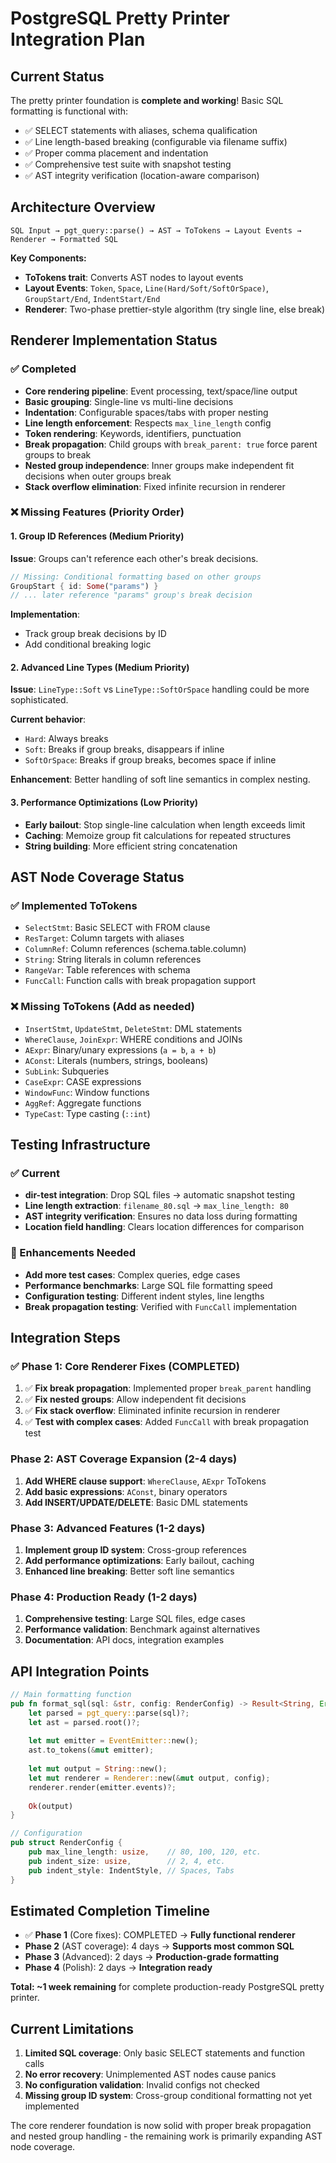 # PostgreSQL Pretty Printer Integration Plan

## Current Status

The pretty printer foundation is **complete and working**! Basic SQL formatting is functional with:
- ✅ SELECT statements with aliases, schema qualification
- ✅ Line length-based breaking (configurable via filename suffix)
- ✅ Proper comma placement and indentation
- ✅ Comprehensive test suite with snapshot testing
- ✅ AST integrity verification (location-aware comparison)

## Architecture Overview

```
SQL Input → pgt_query::parse() → AST → ToTokens → Layout Events → Renderer → Formatted SQL
```

**Key Components:**
- **ToTokens trait**: Converts AST nodes to layout events
- **Layout Events**: `Token`, `Space`, `Line(Hard/Soft/SoftOrSpace)`, `GroupStart/End`, `IndentStart/End`
- **Renderer**: Two-phase prettier-style algorithm (try single line, else break)

## Renderer Implementation Status

### ✅ Completed
- **Core rendering pipeline**: Event processing, text/space/line output
- **Basic grouping**: Single-line vs multi-line decisions
- **Indentation**: Configurable spaces/tabs with proper nesting
- **Line length enforcement**: Respects `max_line_length` config
- **Token rendering**: Keywords, identifiers, punctuation
- **Break propagation**: Child groups with `break_parent: true` force parent groups to break
- **Nested group independence**: Inner groups make independent fit decisions when outer groups break
- **Stack overflow elimination**: Fixed infinite recursion in renderer

### ❌ Missing Features (Priority Order)

#### 1. **Group ID References** (Medium Priority)
**Issue**: Groups can't reference each other's break decisions.

```rust
// Missing: Conditional formatting based on other groups
GroupStart { id: Some("params") }
// ... later reference "params" group's break decision
```

**Implementation**:
- Track group break decisions by ID
- Add conditional breaking logic

#### 2. **Advanced Line Types** (Medium Priority)
**Issue**: `LineType::Soft` vs `LineType::SoftOrSpace` handling could be more sophisticated.

**Current behavior**:
- `Hard`: Always breaks
- `Soft`: Breaks if group breaks, disappears if inline
- `SoftOrSpace`: Breaks if group breaks, becomes space if inline

**Enhancement**: Better handling of soft line semantics in complex nesting.

#### 3. **Performance Optimizations** (Low Priority)
- **Early bailout**: Stop single-line calculation when length exceeds limit
- **Caching**: Memoize group fit calculations for repeated structures
- **String building**: More efficient string concatenation

## AST Node Coverage Status

### ✅ Implemented ToTokens
- `SelectStmt`: Basic SELECT with FROM clause
- `ResTarget`: Column targets with aliases
- `ColumnRef`: Column references (schema.table.column)
- `String`: String literals in column references  
- `RangeVar`: Table references with schema
- `FuncCall`: Function calls with break propagation support

### ❌ Missing ToTokens (Add as needed)
- `InsertStmt`, `UpdateStmt`, `DeleteStmt`: DML statements
- `WhereClause`, `JoinExpr`: WHERE conditions and JOINs
- `AExpr`: Binary/unary expressions (`a = b`, `a + b`)
- `AConst`: Literals (numbers, strings, booleans)
- `SubLink`: Subqueries
- `CaseExpr`: CASE expressions
- `WindowFunc`: Window functions
- `AggRef`: Aggregate functions
- `TypeCast`: Type casting (`::int`)

## Testing Infrastructure

### ✅ Current
- **dir-test integration**: Drop SQL files → automatic snapshot testing
- **Line length extraction**: `filename_80.sql` → `max_line_length: 80`
- **AST integrity verification**: Ensures no data loss during formatting
- **Location field handling**: Clears location differences for comparison

### 🔄 Enhancements Needed
- **Add more test cases**: Complex queries, edge cases
- **Performance benchmarks**: Large SQL file formatting speed
- **Configuration testing**: Different indent styles, line lengths
- **Break propagation testing**: Verified with `FuncCall` implementation

## Integration Steps

### ✅ Phase 1: Core Renderer Fixes (COMPLETED)
1. ✅ **Fix break propagation**: Implemented proper `break_parent` handling
2. ✅ **Fix nested groups**: Allow independent fit decisions  
3. ✅ **Fix stack overflow**: Eliminated infinite recursion in renderer
4. ✅ **Test with complex cases**: Added `FuncCall` with break propagation test

### Phase 2: AST Coverage Expansion (2-4 days)
1. **Add WHERE clause support**: `WhereClause`, `AExpr` ToTokens
2. **Add basic expressions**: `AConst`, binary operators
3. **Add INSERT/UPDATE/DELETE**: Basic DML statements

### Phase 3: Advanced Features (1-2 days)
1. **Implement group ID system**: Cross-group references
2. **Add performance optimizations**: Early bailout, caching
3. **Enhanced line breaking**: Better soft line semantics

### Phase 4: Production Ready (1-2 days)
1. **Comprehensive testing**: Large SQL files, edge cases
2. **Performance validation**: Benchmark against alternatives
3. **Documentation**: API docs, integration examples

## API Integration Points

```rust
// Main formatting function
pub fn format_sql(sql: &str, config: RenderConfig) -> Result<String, Error> {
    let parsed = pgt_query::parse(sql)?;
    let ast = parsed.root()?;
    
    let mut emitter = EventEmitter::new();
    ast.to_tokens(&mut emitter);
    
    let mut output = String::new();
    let mut renderer = Renderer::new(&mut output, config);
    renderer.render(emitter.events)?;
    
    Ok(output)
}

// Configuration
pub struct RenderConfig {
    pub max_line_length: usize,    // 80, 100, 120, etc.
    pub indent_size: usize,        // 2, 4, etc.
    pub indent_style: IndentStyle, // Spaces, Tabs
}
```

## Estimated Completion Timeline

- ✅ **Phase 1** (Core fixes): COMPLETED → **Fully functional renderer**
- **Phase 2** (AST coverage): 4 days → **Supports most common SQL**
- **Phase 3** (Advanced): 2 days → **Production-grade formatting**
- **Phase 4** (Polish): 2 days → **Integration ready**

**Total: ~1 week remaining** for complete production-ready PostgreSQL pretty printer.

## Current Limitations

1. **Limited SQL coverage**: Only basic SELECT statements and function calls
2. **No error recovery**: Unimplemented AST nodes cause panics  
3. **No configuration validation**: Invalid configs not checked
4. **Missing group ID system**: Cross-group conditional formatting not yet implemented

The core renderer foundation is now solid with proper break propagation and nested group handling - the remaining work is primarily expanding AST node coverage.